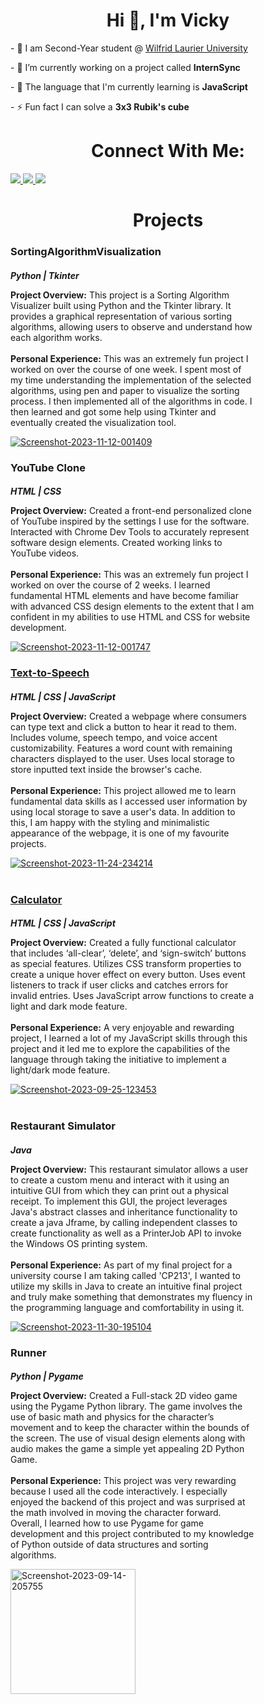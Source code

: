 <!DOCTYPE html>
<html lang="en">
<head>
     <meta charset="UTF-8">
     <meta name="viewport" content="width=device-width, initial-scale=1.0">
</head>
<body>    
  <h1 style = "text-align: center;">Hi 👋, I'm Vicky</h1>
  <p>- 🏫 I am Second-Year student @ <a href = "https://www.wlu.ca/">Wilfrid Laurier University</a></p>
  <p>- 🔭 I’m currently working on a project called <strong>InternSync</strong></p>
  <p>- 🌱 The language that I'm currently learning is <strong>JavaScript</strong></p>
  <p>- ⚡ Fun fact I can solve a <strong>3x3 Rubik's cube</strong></p>

  
  
  <h1 style = "text-align: center;">Connect With Me:</h1>
  <div>
    <a href = "https://www.linkedin.com/in/vicky-sekhon-515560203/">
      <img src = "https://raw.githubusercontent.com/gauravghongde/social-icons/master/SVG/Color/LinkedIN.svg">
    </a>
    <a href = "https://discord.com/">
      <img src = "https://raw.githubusercontent.com/gauravghongde/social-icons/master/SVG/Color/Discord.svg">
    </a>
    <a href = "mailto:sekh4498@mylaurier.ca">
      <img src = "https://raw.githubusercontent.com/gauravghongde/social-icons/master/SVG/Color/Outlook.svg">
    </a>
  </div>
  
  
  <h1 style = "text-align: center;">Projects</h1>
  <h3>SortingAlgorithmVisualization</h3>
  <h5 style = "margin-bottom: 0px;">Python | Tkinter</h5>
  <div>
    <p style = "width: 390px; display: inline-block; vertical-align: middle;"><strong>Project Overview:</strong>
     This project is a Sorting Algorithm Visualizer built using Python and the Tkinter library. It provides a graphical representation of various sorting algorithms, allowing users to observe and understand how each algorithm works.
      <br>
      <br>
      <strong>Personal Experience:</strong>
      This was an extremely fun project I worked on over the course of one week. I spent most of my time understanding the implementation of the selected algorithms, using pen and paper to visualize the sorting process. I then implemented all of the algorithms in code. I then learned and got some help using Tkinter and eventually created the visualization tool.
    </p>
   <a href="https://ibb.co/WnfZYS8"><img src="https://i.ibb.co/wy4VxDG/Screenshot-2023-11-12-001409.png" alt="Screenshot-2023-11-12-001409" border="0"></a>
  </div>
  <be>
  
  <h3>YouTube Clone</h3>
  <h5 style = "margin-bottom: 0px;">HTML | CSS</h5>
  <div>
    <p style = "width: 390px; display: inline-block; vertical-align: middle;"><strong>Project Overview:</strong>
      Created a front-end personalized clone of YouTube inspired by the settings I use for the software. Interacted with Chrome Dev Tools to accurately represent software design elements. Created working links to YouTube videos. 
      <br>
      <br>
      <strong>Personal Experience:</strong>
      This was an extremely fun project I worked on over the course of 2 weeks. I learned fundamental HTML elements and have become familiar with advanced CSS design elements to the extent that I am confident in my abilities to use HTML and CSS for website development.
    </p>
   <a href="https://ibb.co/TbdZGdB"><img src="https://i.ibb.co/cCVP9Vc/Screenshot-2023-11-12-001747.png" alt="Screenshot-2023-11-12-001747" border="0"></a>
  </div>
  <be>

  <a href = "https://vickysekhon.github.io/TextToSpeech/"><h3>Text-to-Speech</h3></a>
  <h5 style = "margin-bottom: 0px;">HTML | CSS | JavaScript</h5>
  <div>
    <p style = "width: 390px; display: inline-block; vertical-align: middle;"><strong>Project Overview:</strong>
Created a webpage where consumers can type text and click a button to hear it read to them. Includes volume, speech tempo, and voice accent customizability. Features a word count with remaining characters displayed to the user. Uses local storage to store inputted text inside the browser's cache.  
      <br>
      <br>
      <strong>Personal Experience:</strong>
This project allowed me to learn fundamental data skills as I accessed user information by using local storage to save a user's data. In addition to this, I am happy with the styling and minimalistic appearance of the webpage, it is one of my favourite projects.
    </p>
     <a href="https://ibb.co/kDvQ16T"><img src="https://i.ibb.co/rpN4sfh/Screenshot-2023-11-24-234214.png" alt="Screenshot-2023-11-24-234214" border="0"></a>
  </div>
  <br>


  <a href = "https://vickysekhon.github.io/Calculator/"><h3>Calculator</h3></a>
  <h5 style = "margin-bottom: 0px;">HTML | CSS | JavaScript</h5>
  <div>
    <p style = "width: 390px; display: inline-block; vertical-align: middle;"><strong>Project Overview:</strong>
Created a fully functional calculator that includes ‘all-clear’, ‘delete’, and ‘sign-switch’ buttons as special features. Utilizes CSS transform properties to create a unique hover effect on every button. Uses event listeners to track if user clicks and catches errors for invalid entries. Uses JavaScript arrow functions to create a light and dark mode feature.
      <br>
      <br>
      <strong>Personal Experience:</strong>
A very enjoyable and rewarding project, I learned a lot of my JavaScript skills through this project and it led me to explore the capabilities of the language through taking the initiative to implement a light/dark mode feature.
    </p>
   <a href="https://ibb.co/dk4m76n"><img src="https://i.ibb.co/gtZ46ws/Screenshot-2023-09-25-123453.png" alt="Screenshot-2023-09-25-123453" border="0"></a>
  </div>
  <br>


<h3>Restaurant Simulator</h3>
  <h5 style = "margin-bottom: 0px;">Java</h5>
  <div>
    <p style = "width: 390px; display: inline-block; vertical-align: middle;"><strong>Project Overview:</strong>
      This restaurant simulator allows a user to create a custom menu and interact with it using an intuitive GUI from which they can print out a physical receipt. To implement this GUI, the project leverages Java's abstract classes and inheritance functionality to create a java Jframe, by calling independent classes to create functionality as well as a PrinterJob API to invoke the Windows OS printing system.
      <br>
      <br>
      <strong>Personal Experience:</strong>
      As part of my final project for a university course I am taking called 'CP213', I wanted to utilize my skills in Java to create an intuitive final project and truly make something that demonstrates my fluency in the programming language and comfortability in using it.
    </p>
     <a href="https://imgbb.com/"><img src="https://i.ibb.co/xhFT860/Screenshot-2023-11-30-195104.png" alt="Screenshot-2023-11-30-195104" border="0"></a>
  </div>
  <be>

  <h3>Runner</h3>
  <h5 style = "margin-bottom: 0px;">Python | Pygame</h5>
  <div>
    <p style = "width: 390px; display: inline-block; vertical-align: middle;"><strong>Project Overview:</strong>
      Created a Full-stack 2D video game using the Pygame Python library. The game involves the use of basic math and physics for the character’s movement and to keep the character within the bounds of the screen. The use of visual design elements along with audio makes the game a simple yet appealing 2D Python Game.
      <br>
      <br>
      <strong>Personal Experience:</strong>
      This project was very rewarding because I used all the code interactively. I especially enjoyed the backend of this project and was surprised at the math involved in moving the character forward. Overall, I learned how to use Pygame for game development and this project contributed to my knowledge of Python outside of data structures and sorting algorithms.
    </p>
    <a href="https://ibb.co/0srmh63"><img style = "width: 200px;" src="https://i.ibb.co/6XFrgT5/Screenshot-2023-09-14-205755.png" alt="Screenshot-2023-09-14-205755"></a>
  </div>
</html>


<!--
**VickySekhon/VickySekhon** is a ✨ _special_ ✨ repository because its `README.md` (this file) appears on your GitHub profile.

Here are some ideas to get you started:

- 🔭 I’m currently working on ...
- 🌱 I’m currently learning ...
- 👯 I’m looking to collaborate on ...
- 🤔 I’m looking for help with ...
- 💬 Ask me about ...
- 📫 How to reach me: ...
- 😄 Pronouns: ...
- ⚡ Fun fact: ...
-->
